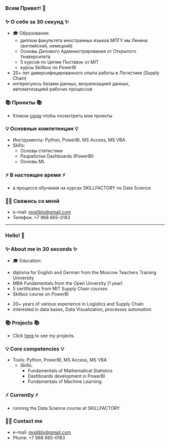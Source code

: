 ### Всем Привет! 👋

### ✨ О себе за 30 секунд ✨ 
* 🎓 Образование:
  - диплом факультета иностранных языков МПГУ им.Ленина (английский, немецкий)
  - Основы Делового Администрирования от Открытого Университета
  - 5 курсов по Цепям Поставок от MIT
  - курсы Skillbox по PowerBI
* 20+ лет диверсифицированного опыта работы в Логистике (Supply Chain)
* интересуюсь базами данных, визуализацией данных, автоматизацией рабочих процессов 

### 📚 Проекты 📚

* Кликни [сюда](https://github.com/mrglibly/4GitHub/blob/main/README.md) чтобы посмотреть мои проекты

### 💡 Основные компетенции 💡
- Инструменты: Python, PowerBI, MS Access, MS VBA 
- Skills: 
    * Основы статистики
    * Разработки Dashboards (PowerBI)
    * Основы ML

### ⚡️ В настоящее время ⚡️
- в процессе обучения на курсах SKILLFACTORY по Data Science
 
### 🙌🏻 Свяжись со мной
- e-mail: <mrglibly@gmail.com>
- Телефон: +7 968 665-0183
---

### Hello! 👋

### ✨ About me in 30 seconds ✨ 
* 🎓 Education:
 - diploma for English and German from the Moscow Teachers Training University
 - MBA Fundamentals from the Open Unversity (1 year)
 - 5 certificates from MIT Supply Chain courses
 - Skilbox course on PowerBI
* 20+ years of various experience in Logistics and Supply Chain
* interested in data bases, Data Visualization, processes automation
  
### 📚 Projects 📚

* Click [here](https://github.com/mrglibly/4GitHub/blob/main/README.md) to see my projects.

### 💡 Core competencies 💡
- Tools: Python, PowerBI, MS Access, MS VBA 
  - Skills:
    * Fundamentals of Mathematical Statistics
    * Dashboards development in PowerBI
    * Fundamentals of Machine Learning


### ⚡️ Currently ⚡️
- running the Data Science course at SKILLFACTORY

### 🙌🏻 Contact me
- e-mail: <mrglibly@gmail.com>
- Phone: +7 968 665-0183
